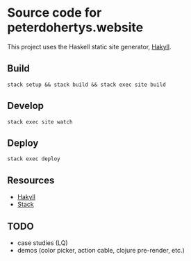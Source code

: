 # Source code for peterdohertys.website

This project uses the Haskell static site generator, [Hakyll](https://jaspervdj.be/hakyll/).

## Build

`stack setup && stack build && stack exec site build`

## Develop

`stack exec site watch`

## Deploy

`stack exec deploy`

## Resources

- [Hakyll](https://jaspervdj.be/hakyll/)
- [Stack](http://docs.haskellstack.org/en/stable/README/)

## TODO
- case studies (LQ)
- demos (color picker, action cable, clojure pre-render, etc.)
